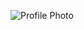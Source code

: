 ![Profile Photo](https://media.licdn.com/dms/image/C4D03AQHl6rY06wS20w/profile-displayphoto-shrink_200_200/0?e=1553731200&v=beta&t=icNPjCdAmm2pykHZN8X9jItuNOygDkitAp0qJCt2kww)
